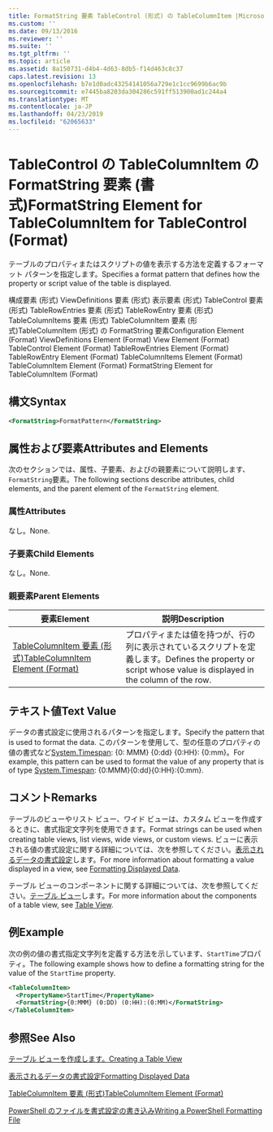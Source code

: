 ```yaml
---
title: FormatString 要素 TableControl (形式) の TableColumnItem |Microsoft Docs
ms.custom: ''
ms.date: 09/13/2016
ms.reviewer: ''
ms.suite: ''
ms.tgt_pltfrm: ''
ms.topic: article
ms.assetid: 8a150731-d4b4-4d63-8db5-f14d463c8c37
caps.latest.revision: 13
ms.openlocfilehash: b7e1d0adc43254141056a729e1c1cc9699b6ac9b
ms.sourcegitcommit: e7445ba8203da304286c591ff513900ad1c244a4
ms.translationtype: MT
ms.contentlocale: ja-JP
ms.lasthandoff: 04/23/2019
ms.locfileid: "62065633"
---
```

# <a name="formatstring-element-for-tablecolumnitem-for-tablecontrol-format"></a><span data-ttu-id="e11fc-102">TableControl の TableColumnItem の FormatString 要素 (書式)</span><span class="sxs-lookup"><span data-stu-id="e11fc-102">FormatString Element for TableColumnItem for TableControl (Format)</span></span>

<span data-ttu-id="e11fc-103">テーブルのプロパティまたはスクリプトの値を表示する方法を定義するフォーマット パターンを指定します。</span><span class="sxs-lookup"><span data-stu-id="e11fc-103">Specifies a format pattern that defines how the property or script value of the table is displayed.</span></span>

<span data-ttu-id="e11fc-104">構成要素 (形式) ViewDefinitions 要素 (形式) 表示要素 (形式) TableControl 要素 (形式) TableRowEntries 要素 (形式) TableRowEntry 要素 (形式) TableColumnItems 要素 (形式) TableColumnItem 要素 (形式)TableColumnItem (形式) の FormatString 要素</span><span class="sxs-lookup"><span data-stu-id="e11fc-104">Configuration Element (Format) ViewDefinitions Element (Format) View Element (Format) TableControl Element (Format) TableRowEntries Element (Format) TableRowEntry Element (Format) TableColumnItems Element (Format) TableColumnItem Element (Format) FormatString Element for TableColumnItem (Format)</span></span>

## <a name="syntax"></a><span data-ttu-id="e11fc-105">構文</span><span class="sxs-lookup"><span data-stu-id="e11fc-105">Syntax</span></span>

```xml
<FormatString>FormatPattern</FormatString>
```

## <a name="attributes-and-elements"></a><span data-ttu-id="e11fc-106">属性および要素</span><span class="sxs-lookup"><span data-stu-id="e11fc-106">Attributes and Elements</span></span>

<span data-ttu-id="e11fc-107">次のセクションでは、属性、子要素、およびの親要素について説明します、`FormatString`要素。</span><span class="sxs-lookup"><span data-stu-id="e11fc-107">The following sections describe attributes, child elements, and the parent element of the `FormatString` element.</span></span>

### <a name="attributes"></a><span data-ttu-id="e11fc-108">属性</span><span class="sxs-lookup"><span data-stu-id="e11fc-108">Attributes</span></span>

<span data-ttu-id="e11fc-109">なし。</span><span class="sxs-lookup"><span data-stu-id="e11fc-109">None.</span></span>

### <a name="child-elements"></a><span data-ttu-id="e11fc-110">子要素</span><span class="sxs-lookup"><span data-stu-id="e11fc-110">Child Elements</span></span>

<span data-ttu-id="e11fc-111">なし。</span><span class="sxs-lookup"><span data-stu-id="e11fc-111">None.</span></span>

### <a name="parent-elements"></a><span data-ttu-id="e11fc-112">親要素</span><span class="sxs-lookup"><span data-stu-id="e11fc-112">Parent Elements</span></span>

|<span data-ttu-id="e11fc-113">要素</span><span class="sxs-lookup"><span data-stu-id="e11fc-113">Element</span></span>|<span data-ttu-id="e11fc-114">説明</span><span class="sxs-lookup"><span data-stu-id="e11fc-114">Description</span></span>|
|-------------|-----------------|
|[<span data-ttu-id="e11fc-115">TableColumnItem 要素 (形式)</span><span class="sxs-lookup"><span data-stu-id="e11fc-115">TableColumnItem Element (Format)</span></span>](./tablecolumnitem-element-for-tablecolumnitems-for-tablecontrol-format.md)|<span data-ttu-id="e11fc-116">プロパティまたは値を持つが、行の列に表示されているスクリプトを定義します。</span><span class="sxs-lookup"><span data-stu-id="e11fc-116">Defines the property or script whose value is displayed in the column of the row.</span></span>|

## <a name="text-value"></a><span data-ttu-id="e11fc-117">テキスト値</span><span class="sxs-lookup"><span data-stu-id="e11fc-117">Text Value</span></span>

<span data-ttu-id="e11fc-118">データの書式設定に使用されるパターンを指定します。</span><span class="sxs-lookup"><span data-stu-id="e11fc-118">Specify the pattern that is used to format the data.</span></span> <span data-ttu-id="e11fc-119">このパターンを使用して、型の任意のプロパティの値の書式など[System.Timespan](/dotnet/api/System.TimeSpan): {0: MMM} {0:dd} {0:HH}: {0:mm}。</span><span class="sxs-lookup"><span data-stu-id="e11fc-119">For example, this pattern can be used to format the value of any property that is of type [System.Timespan](/dotnet/api/System.TimeSpan): {0:MMM}{0:dd}{0:HH}:{0:mm}.</span></span>

## <a name="remarks"></a><span data-ttu-id="e11fc-120">コメント</span><span class="sxs-lookup"><span data-stu-id="e11fc-120">Remarks</span></span>

<span data-ttu-id="e11fc-121">テーブルのビューやリスト ビュー、ワイド ビューは、カスタム ビューを作成するときに、書式指定文字列を使用できます。</span><span class="sxs-lookup"><span data-stu-id="e11fc-121">Format strings can be used when creating table views, list views, wide views, or custom views.</span></span> <span data-ttu-id="e11fc-122">ビューに表示される値の書式設定に関する詳細については、次を参照してください。[表示されるデータの書式設定](./formatting-displayed-data.md)します。</span><span class="sxs-lookup"><span data-stu-id="e11fc-122">For more information about formatting a value displayed in a view, see [Formatting Displayed Data](./formatting-displayed-data.md).</span></span>

<span data-ttu-id="e11fc-123">テーブル ビューのコンポーネントに関する詳細については、次を参照してください。[テーブル ビュー](./creating-a-table-view.md)します。</span><span class="sxs-lookup"><span data-stu-id="e11fc-123">For more information about the components of a table view, see [Table View](./creating-a-table-view.md).</span></span>

## <a name="example"></a><span data-ttu-id="e11fc-124">例</span><span class="sxs-lookup"><span data-stu-id="e11fc-124">Example</span></span>

<span data-ttu-id="e11fc-125">次の例の値の書式指定文字列を定義する方法を示しています、`StartTime`プロパティ。</span><span class="sxs-lookup"><span data-stu-id="e11fc-125">The following example shows how to define a formatting string for the value of the `StartTime` property.</span></span>

```xml
<TableColumnItem>
  <PropertyName>StartTime</PropertyName>
  <FormatString>{0:MMM} (0:DD) (0:HH):(0:MM)</FormatString>
</TableColumnItem>
```

## <a name="see-also"></a><span data-ttu-id="e11fc-126">参照</span><span class="sxs-lookup"><span data-stu-id="e11fc-126">See Also</span></span>

[<span data-ttu-id="e11fc-127">テーブル ビューを作成します。</span><span class="sxs-lookup"><span data-stu-id="e11fc-127">Creating a Table View</span></span>](./creating-a-table-view.md)

[<span data-ttu-id="e11fc-128">表示されるデータの書式設定</span><span class="sxs-lookup"><span data-stu-id="e11fc-128">Formatting Displayed Data</span></span>](./formatting-displayed-data.md)

[<span data-ttu-id="e11fc-129">TableColumnItem 要素 (形式)</span><span class="sxs-lookup"><span data-stu-id="e11fc-129">TableColumnItem Element (Format)</span></span>](./tablecolumnitem-element-for-tablecolumnitems-for-tablecontrol-format.md)

[<span data-ttu-id="e11fc-130">PowerShell のファイルを書式設定の書き込み</span><span class="sxs-lookup"><span data-stu-id="e11fc-130">Writing a PowerShell Formatting File</span></span>](./writing-a-powershell-formatting-file.md)
